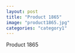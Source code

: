 ```yaml
---
layout: post
title: "Product 1865"
image: "product1865.jpg"
categories: "category1"
---
```

Product 1865

